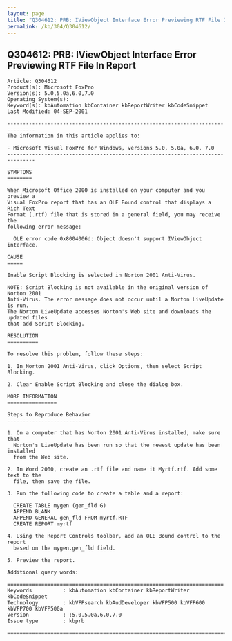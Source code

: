 ```yaml
---
layout: page
title: "Q304612: PRB: IViewObject Interface Error Previewing RTF File In Report"
permalink: /kb/304/Q304612/
---
```


## Q304612: PRB: IViewObject Interface Error Previewing RTF File In Report

	Article: Q304612
	Product(s): Microsoft FoxPro
	Version(s): 5.0,5.0a,6.0,7.0
	Operating System(s): 
	Keyword(s): kbAutomation kbContainer kbReportWriter kbCodeSnippet
	Last Modified: 04-SEP-2001
	
	-------------------------------------------------------------------------------
	The information in this article applies to:
	
	- Microsoft Visual FoxPro for Windows, versions 5.0, 5.0a, 6.0, 7.0 
	-------------------------------------------------------------------------------
	
	SYMPTOMS
	========
	
	When Microsoft Office 2000 is installed on your computer and you preview a
	Visual FoxPro report that has an OLE Bound control that displays a Rich Text
	Format (.rtf) file that is stored in a general field, you may receive the
	following error message:
	
	  OLE error code 0x8004006d: Object doesn't support IViewObject interface.
	
	CAUSE
	=====
	
	Enable Script Blocking is selected in Norton 2001 Anti-Virus.
	
	NOTE: Script Blocking is not available in the original version of Norton 2001
	Anti-Virus. The error message does not occur until a Norton LiveUpdate is run.
	The Norton LiveUpdate accesses Norton's Web site and downloads the updated files
	that add Script Blocking.
	
	RESOLUTION
	==========
	
	To resolve this problem, follow these steps:
	
	1. In Norton 2001 Anti-Virus, click Options, then select Script Blocking.
	
	2. Clear Enable Script Blocking and close the dialog box.
	
	MORE INFORMATION
	================
	
	Steps to Reproduce Behavior
	---------------------------
	
	1. On a computer that has Norton 2001 Anti-Virus installed, make sure that
	  Norton's LiveUpdate has been run so that the newest update has been installed
	  from the Web site.
	
	2. In Word 2000, create an .rtf file and name it Myrtf.rtf. Add some text to the
	  file, then save the file.
	
	3. Run the following code to create a table and a report:
	
	  CREATE TABLE mygen (gen_fld G)
	  APPEND BLANK
	  APPEND GENERAL gen_fld FROM myrtf.RTF
	  CREATE REPORT myrtf
	
	4. Using the Report Controls toolbar, add an OLE Bound control to the report
	  based on the mygen.gen_fld field.
	
	5. Preview the report.
	
	Additional query words:
	
	======================================================================
	Keywords          : kbAutomation kbContainer kbReportWriter kbCodeSnippet 
	Technology        : kbVFPsearch kbAudDeveloper kbVFP500 kbVFP600 kbVFP700 kbVFP500a
	Version           : :5.0,5.0a,6.0,7.0
	Issue type        : kbprb
	
	=============================================================================
	
